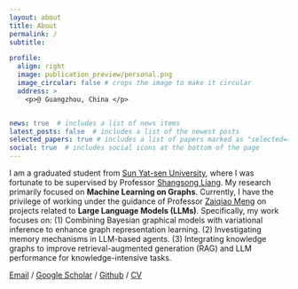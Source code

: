 ```yaml
---
layout: about
title: About
permalink: /
subtitle: 

profile:
  align: right
  image: publication_preview/personal.png
  image_circular: false # crops the image to make it circular
  address: >
    <p>@ Guangzhou, China </p>


news: true  # includes a list of news items
latest_posts: false  # includes a list of the newest posts
selected_papers: true # includes a list of papers marked as "selected={true}"
social: true  # includes social icons at the bottom of the page
---
```


I am a graduated student from [Sun Yat-sen University](https://www.sysu.edu.cn/sysuen/), where I was fortunate to be supervised by Professor [Shangsong Liang](https://scholar.google.com/citations?user=4uggVcIAAAAJ). My research primarily focused on **Machine Learning on Graphs**. Currently, I have the privilege of working under the guidance of Professor [Zaiqiao Meng](https://mengzaiqiao.github.io/) on projects related to **Large Language Models (LLMs)**. Specifically, my work focuses on: (1) Combining Bayesian graphical models with variational inference to enhance graph representation learning. (2) Investigating memory mechanisms in LLM-based agents. (3) Integrating knowledge graphs to improve retrieval-augmented generation (RAG) and LLM performance for knowledge-intensive tasks.

 <a href="zengrh3@mail2.sysu.edu.cn">Email</a>  /  <a href="https://scholar.google.com/citations?user=hCt0gK0AAAAJ">Google Scholar</a>  /  <a href="https://github.com/zengrh3">Github</a>   /  <a href="https://zengrh3.github.io/assets/pdf/CV_RuihongZeng.pdf">CV</a> 